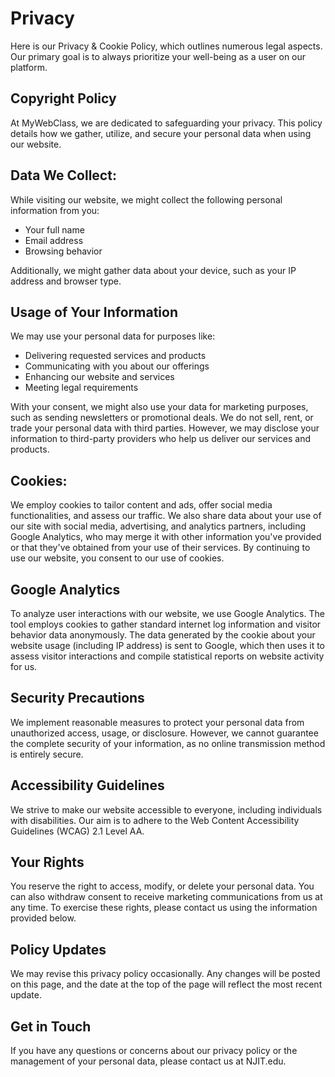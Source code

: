 # Privacy
Here is our Privacy & Cookie Policy, which outlines numerous legal aspects. Our primary goal is to always prioritize your well-being as a user on our platform.

## Copyright Policy
At MyWebClass, we are dedicated to safeguarding your privacy. This policy details how we gather, utilize, and secure your personal data when using our website.

## Data We Collect:
While visiting our website, we might collect the following personal information from you:


- Your full name
- Email address
- Browsing behavior

Additionally,  we might gather data about your device, such as your IP address and browser type.

## Usage of Your Information
We may use your personal data for purposes like: 

- Delivering requested services and products
- Communicating with you about our offerings
- Enhancing our website and services
- Meeting legal requirements

With your consent, we might also use your data for marketing purposes, such as sending newsletters or promotional deals. We do not sell, rent, or trade your personal data with third parties. However, we may disclose your information to third-party providers who help us deliver our services and products.

## Cookies:
We employ cookies to tailor content and ads, offer social media functionalities, and assess our traffic. We also share data about your use of our site with social media, advertising, and analytics partners, including Google Analytics, who may merge it with other information you've provided or that they've obtained from your use of their services. By continuing to use our website, you consent to our use of cookies.

## Google Analytics
To analyze user interactions with our website, we use Google Analytics. The tool employs cookies to gather standard internet log information and visitor behavior data anonymously. The data generated by the cookie about your website usage (including IP address) is sent to Google, which then uses it to assess visitor interactions and compile statistical reports on website activity for us.

## Security Precautions
We implement reasonable measures to protect your personal data from unauthorized access, usage, or disclosure. However, we cannot guarantee the complete security of your information, as no online transmission method is entirely secure.

## Accessibility Guidelines
We strive to make our website accessible to everyone, including individuals with disabilities. Our aim is to adhere to the Web Content Accessibility Guidelines (WCAG) 2.1 Level AA.

## Your Rights
You reserve the right to access, modify, or delete your personal data. You can also withdraw consent to receive marketing communications from us at any time. To exercise these rights, please contact us using the information provided below.

## Policy Updates
We may revise this privacy policy occasionally. Any changes will be posted on this page, and the date at the top of the page will reflect the most recent update.

## Get in Touch
If you have any questions or concerns about our privacy policy or the management of your personal data, please contact us at NJIT.edu.